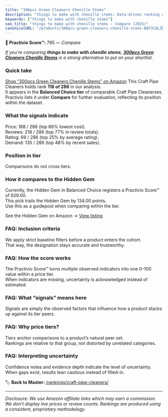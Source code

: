 ```yaml
---
title: "300pcs Green Cleaners Chenille Stems"
description: "things to make with chenille stems: Data-driven ranking using the Practivio Score™. Positioned by quality, value, demand, findability, momentum."
keywords: ["things to make with chenille stems"]
seo_title: "things to make with chenille stems — Compare (2025)"
canonicalURL: "/products/300pcs-green-cleaners-chenille-stems-B0F3CQLZDR/"
---
```


**🛒 Practivio Score™:** 795 — _Compare_


*If you're comparing **things to make with chenille stems**, **[300pcs Green Cleaners Chenille Stems](https://www.amazon.com/dp/B0F3CQLZDR?tag=practivio-20)** is a strong alternative to put on your shortlist.*
### Quick take
[Shop “300pcs Green Cleaners Chenille Stems” on Amazon](https://www.amazon.com/dp/B0F3CQLZDR?tag=practivio-20)
This Craft Pipe Cleaners holds rank **118 of 286** in our analysis.  
It appears in the **Balanced Choice tier** of comparable Craft Pipe Cleanerses.  
Practivio lists it under **Compare** for further evaluation, reflecting its position within the dataset.

### What the signals indicate
Price: 188 / 286 (top 66% lowest cost).  
Reviews: 218 / 286 (top 77% in review totals).  
Rating: 69 / 286 (top 25% by average rating).  
Demand: 135 / 286 (top 48% by recent sales).

### Position in tier
Comparisons do not cross tiers.

### How it compares to the Hidden Gem
Currently, the Hidden Gem in Balanced Choice registers a Practivio Score™ of 929.00.  
This pick trails the Hidden Gem by 134.00 points.  
Use this as a guidepost when comparing within the tier.  

See the Hidden Gem on Amazon → [View listing](https://www.amazon.com/dp/B09LYG8WQ9?tag=practivio-20)

### FAQ: Inclusion criteria
We apply strict baseline filters before a product enters the cohort.  
That way, the designation stays accurate and trustworthy.

### FAQ: How the score works
The Practivio Score™ turns multiple observed indicators into one 0–100 value within a price tier.  
When indicators are missing, uncertainty is acknowledged instead of estimated.

### FAQ: What “signals” means here
Signals are simply the observed factors that influence how a product stacks up against its tier peers.

### FAQ: Why price tiers?
Tiers anchor comparisons to a product’s natural peer set.  
Rankings are relative to that group, not distorted by unrelated categories.

### FAQ: Interpreting uncertainty
Confidence notes and evidence depth indicate the level of uncertainty.  
When gaps exist, results lean cautious instead of filled-in.

<!-- Missing template for Compare/CompareWithinPriceClass -->


🏷️ **Back to Master:** [/rankings/craft-pipe-cleaners/](/rankings/craft-pipe-cleaners/)

---
_Disclosure: We use Amazon affiliate links which may earn a commission. We don’t display live prices or review counts. Rankings are produced using a consistent, proprietary methodology._
